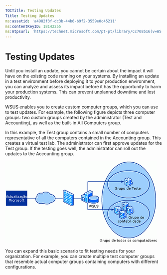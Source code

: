 ```yaml
---
TOCTitle: Testing Updates
Title: Testing Updates
ms:assetid: 'a4982f3f-dc3b-44b6-b9f2-3559e0c45211'
ms:contentKeyID: 18142255
ms:mtpsurl: 'https://technet.microsoft.com/pt-pt/library/Cc708516(v=WS.10)'
---
```


Testing Updates
===============

Until you install an update, you cannot be certain about the impact it will have on the existing code running on your systems. By installing an update in a test environment before deploying it to your production environment, you can analyze and assess its impact before it has the opportunity to harm your production systems. This can prevent unplanned downtime and lost productivity.

WSUS enables you to create custom computer groups, which you can use to test updates. For example, the following figure depicts three computer groups: two custom groups created by the administrator (Test and Accounting), as well as the built-in All Computers group.

In this example, the Test group contains a small number of computers representative of all the computers contained in the Accounting group. This creates a virtual test lab. The administrator can first approve updates for the Test group. If the testing goes well, the administrator can roll out the updates to the Accounting group.

![](images/Cc708516.f74817dd-8d19-497f-b310-f12f0060daa2(WS.10).gif)

You can expand this basic scenario to fit testing needs for your organization. For example, you can create multiple test computer groups that resemble actual computer groups containing computers with different configurations.
